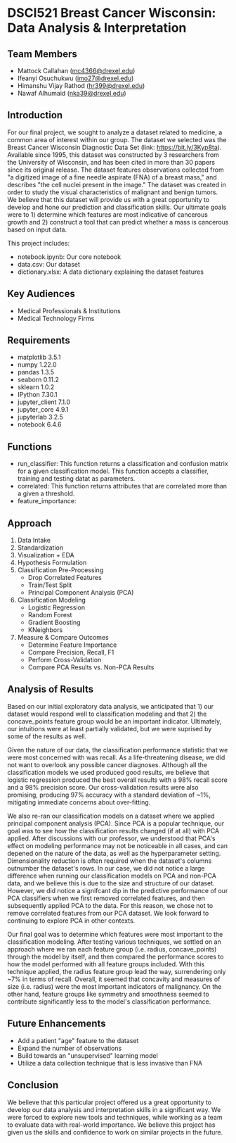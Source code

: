 # DSCI521 Breast Cancer Wisconsin: Data Analysis & Interpretation

## Team Members

* Mattock Callahan (mc4366@drexel.edu)
* Ifeanyi Osuchukwu (imo27@drexel.edu)
* Himanshu Vijay Rathod (hr399@drexel.edu)
* Nawaf Alhumaid (nka39@drexel.edu)

## Introduction

For our final project, we sought to analyze a dataset related to medicine, a common area of interest within our group. The dataset we selected was the Breast Cancer Wisconsin Diagnostic Data Set (link: https://bit.ly/3Kyp8ta). Available since 1995, this dataset was constructed by 3 researchers from the University of Wisconsin, and has been cited in more than 30 papers since its original release. The dataset features observations collected from "a digitized image of a fine needle aspirate (FNA) of a breast mass," and describes "the cell nuclei present in the image." The dataset was created in order to study the visual characteristics of malignant and benign tumors. We believe that this dataset will provide us with a great opportunity to develop and hone our prediction and classification skills. Our ultimate goals were to 1) determine which features are most indicative of cancerous growth and 2) construct a tool that can predict whether a mass is cancerous based on input data.

This project includes:
* notebook.ipynb: Our core notebook
* data.csv: Our dataset
* dictionary.xlsx: A data dictionary explaining the dataset features



## Key Audiences

* Medical Professionals & Institutions
* Medical Technology Firms

## Requirements

* matplotlib          3.5.1
* numpy               1.22.0
* pandas              1.3.5
* seaborn             0.11.2
* sklearn             1.0.2
* IPython             7.30.1
* jupyter_client      7.1.0
* jupyter_core        4.9.1
* jupyterlab          3.2.5
* notebook            6.4.6

## Functions 
* run_classifier: This function returns a classification and confusion matrix for a given classification model. This function accepts a classifier, training and testing datat as parameters. 
* correlated: This function returns attributes that are correlated more than a given a threshold.
* feature_importance: 
## Approach

1. Data Intake
2. Standardization
3. Visualization + EDA
4. Hypothesis Formulation
5. Classification Pre-Processing
    * Drop Correlated Features
    * Train/Test Split
    * Principal Component Analysis (PCA)
6. Classification Modeling
    * Logistic Regression
    * Random Forest
    * Gradient Boosting
    * KNeighbors
7. Measure & Compare Outcomes
    * Determine Feature Importance
    * Compare Precision, Recall, F1
    * Perform Cross-Validation
    * Compare PCA Results vs. Non-PCA Results
    
## Analysis of Results

Based on our initial exploratory data analysis, we anticipated that 1) our dataset would respond well to classification modeling and that 2) the concave_points feature group would be an important indicator. Ultimately, our intuitions were at least partially validated, but we were suprised by some of the results as well. 

Given the nature of our data, the classification performance statistic that we were most concerned with was recall. As a life-threatening disease, we did not want to overlook any possible cancer diagnoses. Although all the classification models we used produced good results, we believe that logistic regression produced the best overall results with a 98% recall score and a 98% precision score. Our cross-validation results were also promising, producing 97% accuracy with a standard deviation of ~1%, mitigating immediate concerns about over-fitting. 

We also re-ran our classification models on a dataset where we applied principal component analysis (PCA). Since PCA is a popular technique, our goal was to see how the classification results changed (if at all) with PCA applied. After discussions with our professor, we understood that PCA's effect on modeling performance may not be noticeable in all cases, and can depened on the nature of the data, as well as the hyperparameter setting. Dimensionality reduction is often required when the dataset's columns outnumber the dataset's rows. In our case, we did not notice a large difference when running our classification models on PCA and non-PCA data, and we believe this is due to the size and structure of our dataset. However, we did notice a signifcant dip in the predictive performance of our PCA classifiers when we first removed correlated features, and then subsequently applied PCA to the data. For this reason, we chose not to remove correlated features from our PCA dataset. We look forward to continuing to explore PCA in other contexts.

Our final goal was to determine which features were most important to the classification modeling. After testing various techniques, we settled on an approach where we ran each feature group (i.e. radius, concave_points) through the model by itself, and then compared the performance scores to how the model performed with all feature groups included. With this technique applied, the radius feature group lead the way, surrendering only ~7% in terms of recall. Overall, it seemed that concavity and measures of size (i.e. radius) were the most important indicators of malignancy. On the other hand, feature groups like symmetry and smoothness seemed to contribute significantly less to the model's classification performance. 

## Future Enhancements

* Add a patient "age" feature to the dataset
* Expand the number of observations
* Build towards an "unsupervised" learning model
* Utilize a data collection technique that is less invasive than FNA

## Conclusion

We believe that this particular project offered us a great opportunity to develop our data analysis and interpretation skills in a significant way. We were forced to explore new tools and techniques, while working as a team to evaluate data with real-world importance. We believe this project has given us the skills and confidence to work on similar projects in the future.
